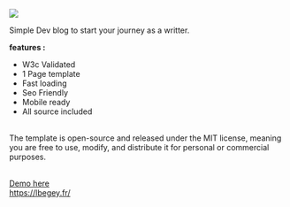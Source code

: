 <img src="https://lbegey.fr/imgs/blog2.png"><br>

Simple Dev blog to start your journey as a writter.<br>

<strong>features :</strong><br>
- W3c Validated<br>
- 1 Page template<br>
- Fast loading<br>
- Seo Friendly<br>
- Mobile ready<br>
- All source included<br><br>


The template is open-source and released under the MIT license, meaning you are free to use, modify, and distribute it for personal or commercial purposes.<br><br>

<a href="https://lbegey.fr/blog.html">Demo here</a><br>
<a href='https://lbegey.fr/'>https://lbegey.fr/</a>
